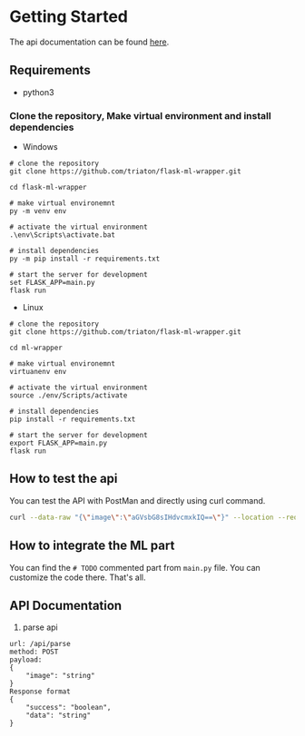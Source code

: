 # Getting Started
The api documentation can be found [here](#api-documentation).

## Requirements

* python3

### Clone the repository, Make virtual environment and install dependencies

* Windows
```
# clone the repository
git clone https://github.com/triaton/flask-ml-wrapper.git

cd flask-ml-wrapper

# make virtual environemnt
py -m venv env

# activate the virtual environment
.\env\Scripts\activate.bat

# install dependencies
py -m pip install -r requirements.txt

# start the server for development
set FLASK_APP=main.py
flask run
```

* Linux
```
# clone the repository
git clone https://github.com/triaton/flask-ml-wrapper.git

cd ml-wrapper

# make virtual environemnt
virtuanenv env

# activate the virtual environment
source ./env/Scripts/activate

# install dependencies
pip install -r requirements.txt

# start the server for development
export FLASK_APP=main.py
flask run
```

## How to test the api
You can test the API with PostMan and directly using curl command.
```bash
curl --data-raw "{\"image\":\"aGVsbG8sIHdvcmxkIQ==\"}" --location --request POST 'http://localhost:5000/api/parse' --header 'Content-Type: application/json'
```

## How to integrate the ML part
You can find the `# TODO` commented part from `main.py` file. You can customize the code there. That's all.

## API Documentation

1. parse api
```
url: /api/parse
method: POST
payload:
{
    "image": "string"
}
Response format
{
    "success": "boolean",
    "data": "string"
}
```